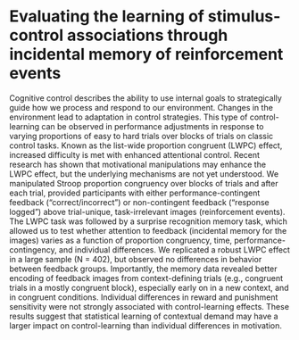 # Evaluating the learning of stimulus-control associations through incidental memory of reinforcement events

Cognitive control describes the ability to use internal goals to strategically guide how we process and respond to our environment. Changes in the environment lead to adaptation in control strategies. This type of control-learning can be observed in performance adjustments in response to varying proportions of easy to hard trials over blocks of trials on classic control tasks. Known as the list-wide proportion congruent (LWPC) effect, increased difficulty is met with enhanced attentional control. Recent research has shown that motivational manipulations may enhance the LWPC effect, but the underlying mechanisms are not yet understood. We manipulated Stroop proportion congruency over blocks of trials and after each trial, provided participants with either performance-contingent feedback (“correct/incorrect”) or non-contingent feedback (“response logged”) above trial-unique, task-irrelevant images (reinforcement events). The LWPC task was followed by a surprise recognition memory task, which allowed us to test whether attention to feedback (incidental memory for the images) varies as a function of proportion congruency, time, performance-contingency, and individual differences. We replicated a robust LWPC effect in a large sample (N = 402), but observed no differences in behavior between feedback groups. Importantly, the memory data revealed better encoding of feedback images from context-defining trials (e.g., congruent trials in a mostly congruent block), especially early on in a new context, and in congruent conditions. Individual differences in reward and punishment sensitivity were not strongly associated with control-learning effects. These results suggest that statistical learning of contextual demand may have a larger impact on control-learning than individual differences in motivation.
